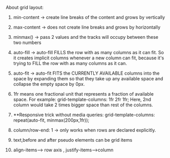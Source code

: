 About grid layout:

1. min-content -> create line breaks of the content and grows by vertically

2. max-content -> does not create line breaks and grows by horizontally

3. minmax() -> pass 2 values and the tracks will occupy between these two numbers

4. auto-fill -> auto-fill FILLS the row with as many columns as it can fit. So it creates implicit columns         whenever a new column can fit, because it's trying to FILL the row with as many columns as it can.

5. auto-fit -> auto-fit FITS the CURRENTLY AVAILABLE columns into the space by expanding them so that they take    up any available space and collapse the empty space by 0px.

6. 1fr means one fractional unit that represents a fraction of available space.
   For example: grid-template-columns: 1fr 2fr 1fr; 
   Here, 2nd column would take 2 times bigger space than rest of the columns.

7. **Responsive trick without media queries: 
   grid-template-columns: repeat(auto-fit, minmax(200px,1fr));

8. column/row-end: 1 -> only works when rows are declared explicitly.

9. text,before and after pseudo elements can be grid items

10. align-items--> row axis , justify-items-->column

